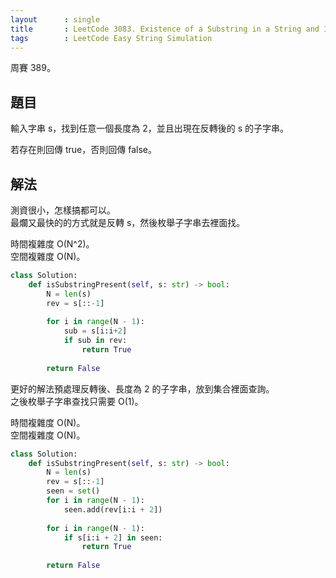 ```yaml
---
layout      : single
title       : LeetCode 3083. Existence of a Substring in a String and Its Reverse
tags        : LeetCode Easy String Simulation
---
```

周賽 389。

## 題目

輸入字串 s，找到任意一個長度為 2，並且出現在反轉後的 s 的子字串。  

若存在則回傳 true，否則回傳 false。  

## 解法

測資很小，怎樣搞都可以。  
最爛又最快的的方式就是反轉 s，然後枚舉子字串去裡面找。  

時間複雜度 O(N^2)。  
空間複雜度 O(N)。  

```python
class Solution:
    def isSubstringPresent(self, s: str) -> bool:
        N = len(s)
        rev = s[::-1]
        
        for i in range(N - 1):
            sub = s[i:i+2]
            if sub in rev:
                return True
            
        return False
```

更好的解法預處理反轉後、長度為 2 的子字串，放到集合裡面查詢。  
之後枚舉子字串查找只需要 O(1)。  

時間複雜度 O(N)。  
空間複雜度 O(N)。  

```python
class Solution:
    def isSubstringPresent(self, s: str) -> bool:
        N = len(s)
        rev = s[::-1]
        seen = set()
        for i in range(N - 1):
            seen.add(rev[i:i + 2])
            
        for i in range(N - 1):
            if s[i:i + 2] in seen:
                return True
            
        return False
```
